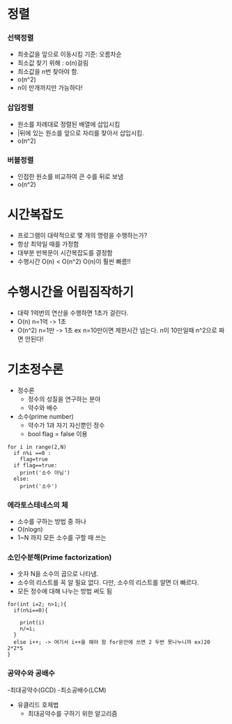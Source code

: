 # 정렬
### 선택정렬
- 최솟값을 앞으로 이동시킴 기준: 오름차순
- 최소값 찾기 위해 : o(n)걸림
- 최소값을 n번 찾아야 함.
- o(n^2)
- n이 만개까지만 가능하다!

### 삽입정렬
- 원소를 차례대로 정렬된 배열에 삽입시킴
- |뒤에 있는 원소를 앞으로 자리를 찾아서 삽입시킴.
- o(n^2)

### 버블정렬
- 인접한 원소를 비교하여 큰 수를 뒤로 보냄 
- o(n^2)


# 시간복잡도
* 프로그램이 대략적으로 몇 개의 명령을 수행하는가?
* 항상 최악일 때를 가정함
* 대부분 반복문이 시간복잡도를 결정함
* 수행시간 O(n) < O(n^2) O(n)이 훨씬 빠름!!

# 수행시간을 어림짐작하기
* 대략 1억번의 연산을 수행하면 1초가 걸린다.
* O(n) n=1억 -> 1초
* O(n^2) n=1만 -> 1초  ex n=10만이면 제한시간 넘는다. n이 10만일때 n^2으로 짜면 안된다!

# 기초정수론
* 정수론
  - 정수의 성질을 연구하는 분야
  - 약수와 배수
* 소수(prime number)
  - 약수가 1과 자기 자신뿐인 정수
  - bool flag = false 이용
  
```
for i in range(2,N)
  if n%i ==0 :
    flag=true
  if flag==true:
    print('소수 아님')
  else:
    print('소수')
```
### 에라토스테네스의 체
  - 소수를 구하는 방법 중 하나
  - O(nlogn)
  - 1~N 까지 모든 소수를 구할 때 쓰는 

### 소인수분해(Prime factorization)
  * 숫자 N을 소수의 곱으로 나타냄.
  * 소수의 리스트를 꼭 알 필요 없다. 다만, 소수의 리스트를 알면 더 빠르다.
  * 모든 정수에 대해 나누는 방법 써도 됨
```
for(int i=2; n>1;){
  if(n%i==0){
  
    print(i)
    n/=i;
  }
  else i++; -> 여기서 i++을 해야 함 for문안에 쓰면 2 두번 못나누니까 ex)20 2*2*5
}
```

### 공약수와 공배수
  -최대공약수(GCD)
  -최소공배수(LCM)
  
* 유클리드 호제법
  - 최대공약수를 구하기 위한 알고리즘

